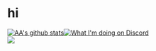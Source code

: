 # hi
[![AA's github stats](https://github-readme-stats-umber.vercel.app/api?username=adoesgit&show_icons=true)](#)[![What I'm doing on Discord](https://gt.bigdumb.gq/api/badge/373833473091436546)](#)\
[![](https://komarev.com/ghpvc/?username=ADoesGit)](#)
